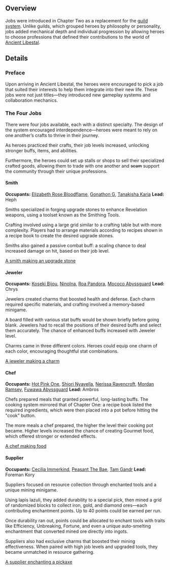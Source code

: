 <!-- title: Jobs -->
<!-- quote: 250 coins for one soup?! -->
<!-- chapters: 1 -->
<!-- images: (Jobs Overview), (Jobs and their icons), (Charms made by a Jeweler), (Food made by a Chef), (Upgrade Stones made by a Smith) --->
<!-- model: false -->

## Overview

Jobs were introduced in Chapter Two as a replacement for the [guild system](#entry:guilds-entry). Unlike guilds, which grouped heroes by philosophy or personality, jobs added mechanical depth and individual progression by allowing heroes to choose professions that defined their contributions to the world of [Ancient Libestal](#entry:libestal-ancient-entry).

## Details

### Preface

Upon arriving in Ancient Libestal, the heroes were encouraged to pick a job that suited their interests to help them integrate into their new life. These jobs were not just titles—they introduced new gameplay systems and collaboration mechanics.

### The Four Jobs

There were four jobs available, each with a distinct specialty. The design of the system encouraged interdependence—heroes were meant to rely on one another’s crafts to thrive in their journey.

As heroes practiced their crafts, their job levels increased, unlocking stronger buffs, items, and abilities.

Furthermore, the heroes could set up stalls or shops to sell their specialized crafted goods, allowing them to trade with one another and ~~scam~~ support the community through their unique professions.

#### Smith

**Occupants:** [Elizabeth Rose Bloodflame](#entry:liz-entry), [Gonathon G](#entry:gigi-entry), [Tanakisha Karia](#entry:kiara-entry)
**Lead:** Heph

Smiths specialized in forging upgrade stones to enhance Revelation weapons, using a toolset known as the Smithing Tools.

Crafting involved using a large grid similar to a crafting table but with more complexity. Players had to arrange materials according to recipes shown in a recipe book to create the desired upgrade stones.

Smiths also gained a passive combat buff: a scaling chance to deal increased damage on hit, based on their job level.

[A smith making an upgrade stone](#embed:https://www.youtube.com/live/wnQuawM-3Jc?si=eqo6EHO6IVC2c43c&t=1180)

#### Jeweler

**Occupants:** [Koseki Bijou](#entry:bijou-entry), [NinoIna](#entry:ina-entry), [Roa Pandora](#entry:raora-entry), [Mococo Abyssguard](#entry:mococo-entry)
**Lead:** Chrys

Jewelers created charms that boosted health and defense. Each charm required specific materials, and crafting involved a memory-based minigame.

A board filled with various stat buffs would be shown briefly before going blank. Jewelers had to recall the positions of their desired buffs and select them accurately. The chance of enhanced buffs increased with Jeweler level.

Charms came in three different colors. Heroes could equip one charm of each color, encouraging thoughtful stat combinations.

[A jeweler making a charm](#embed:https://www.youtube.com/live/pEAXwijhfFY?si=4jbm3iseM7W5lCMp&t=16078)

#### Chef

**Occupants:** [Hot Pink One](#entry:irys-entry), [Shiori Nyavella](#entry:shiori-entry), [Nerissa Ravencroft](#entry:nerissa-entry), [Mordan Ramsey](#entry:calli-entry), [Fuwawa Abyssguard](#entry:fuwawa-entry)
**Lead:** Ambros

Chefs prepared meals that granted powerful, long-lasting buffs. The cooking system mirrored that of Chapter One: a recipe book listed the required ingredients, which were then placed into a pot before hitting the "cook" button.

The more meals a chef prepared, the higher the level their cooking pot became. Higher levels increased the chance of creating Gourmet food, which offered stronger or extended effects.

[A chef making food](#embed:https://www.youtube.com/live/XfZh_3xb7i0?si=_LANDkLQRUBJTQg3&t=9331)

#### Supplier

**Occupants:** [Cecilia Immerkind](#entry:cecilia-entry), [Peasant The Bae](#entry:bae-entry), [Tam Gandr](#entry:kronii-entry)
**Lead:** Foreman Kory

Suppliers focused on resource collection through enchanted tools and a unique mining minigame.

Using lapis lazuli, they added durability to a special pick, then mined a grid of randomized blocks to collect iron, gold, and diamond ores—each contributing enchantment points. Up to 40 points could be earned per run.

Once durability ran out, points could be allocated to enchant tools with traits like Efficiency, Unbreaking, Fortune, and even a unique auto-smelting enchantment that converted mined ore directly into ingots.

Suppliers also had exclusive charms that boosted their mining effectiveness. When paired with high job levels and upgraded tools, they became unmatched in resource gathering.

[A supplier enchanting a pickaxe](#embed:https://www.youtube.com/live/NGC0VaSUPnE?si=OLvHrK407SXwIXA8&t=18854)
